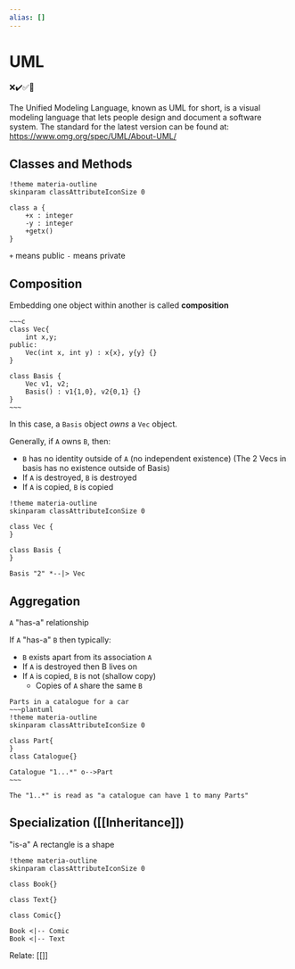 ```yaml
---
alias: []
---
```



# UML
❌✔️✅📗

The Unified Modeling Language, known as UML for short, is a visual modeling language that lets people design and document a software system. The standard for the latest version can be found at: https://www.omg.org/spec/UML/About-UML/

## Classes and Methods

```plantuml
!theme materia-outline
skinparam classAttributeIconSize 0

class a {
	+x : integer
	-y : integer
	+getx()
}

```

`+` means public
`-` means private 

## Composition
Embedding one object within another is called **composition**

```ad-example
~~~c
class Vec{
	int x,y;
public:
	Vec(int x, int y) : x{x}, y{y} {}
}

class Basis {
	Vec v1, v2;
	Basis() : v1{1,0}, v2{0,1} {}
}
~~~

```

In this case, a `Basis` object *owns* a `Vec` object.

Generally, if `A` owns `B`, then:
- `B` has no identity outside of `A` (no independent existence) (The 2 Vecs in basis has no existence outside of Basis)
- If `A` is destroyed, `B` is destroyed
- If `A` is copied, `B` is copied

```plantuml
!theme materia-outline
skinparam classAttributeIconSize 0

class Vec {
} 

class Basis {
}

Basis "2" *--|> Vec
```

## Aggregation

`A` "has-a" relationship

If `A` "has-a" `B` then typically:
- `B` exists apart from its association `A`
- If `A` is destroyed then B lives on
- If `A` is copied, `B` is not (shallow copy)
	- Copies of `A` share the same `B`
```ad-example
Parts in a catalogue for a car
~~~plantuml
!theme materia-outline
skinparam classAttributeIconSize 0

class Part{
}
class Catalogue{}

Catalogue "1...*" o-->Part
~~~

The "1..*" is read as "a catalogue can have 1 to many Parts"
```

## Specialization ([[Inheritance]])

"is-a" 
A rectangle is a shape

```plantuml
!theme materia-outline
skinparam classAttributeIconSize 0

class Book{}

class Text{}

class Comic{}

Book <|-- Comic
Book <|-- Text
```

Relate: [[]]